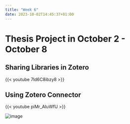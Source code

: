```yaml
---
title: "Week 6"
date: 2023-10-02T14:45:37+01:00
---
```


# Thesis Project in October 2 - October 8

## Sharing Libraries in Zotero

{{< youtube 7ld6C8ibzy8 >}}

## Using Zotero Connector

{{< youtube piMr_AIuWfU >}}

![image](https://github.com/carlosal1015/thesis-project/assets/21283014/61e7884d-0f4c-45f6-974c-203854479a09)